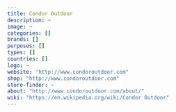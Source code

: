 ```yaml
---
title: Condor Outdoor
description: ~
image: ~
categories: []
brands: []
purposes: []
types: []
countries: []
logo: ~
website: "http://www.condoroutdoor.com"
shop: "http://www.condoroutdoor.com"
store-finder: ~
about: "http://www.condoroutdoor.com/about/"
wiki: "https://en.wikipedia.org/wiki/Condor Outdoor"
---
```

